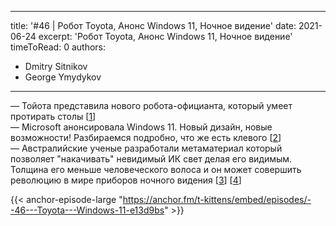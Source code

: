 
---
title: '#46 | Робот Toyota, Анонс Windows 11, Ночное видение'
date: 2021-06-24
excerpt: 'Робот Toyota, Анонс Windows 11, Ночное видение'
timeToRead: 0
authors:
  - Dmitry Sitnikov
  - George Ymydykov
---

— Тойота представила нового робота-официанта, который умеет протирать столы [[1](https://pressroom.toyota.com/toyota-research-institute-reaches-new-technical-milestones-in-robotics/)]<br/>
— Microsoft анонсировала Windows 11. Новый дизайн, новые возможности! Разбираемся подробно, что же есть клевого [[2](https://vc.ru/tech/262755-microsoft-predstavila-windows-11-s-novym-dizaynom-i-podderzhkoy-android-prilozheniy)]<br/>
— Австралийские ученые разработали метаматериал который позволяет "накачивать" невидимый ИК свет делая его видимым. Толщина его меньше человеческого волоса и он может совершить революцию в мире приборов ночного видения [[3](https://gadgets.ndtv.com/science/news/night-vision-regular-glasses-technology-australian-national-university-advanced-photonics-2465970)] [[4](https://www.spiedigitallibrary.org/journals/advanced-photonics/volume-3/issue-03/036002/Infrared-upconversion-imaging-in-nonlinear-metasurfaces/10.1117/1.AP.3.3.036002.full?SSO=1)]

{{< anchor-episode-large "https://anchor.fm/t-kittens/embed/episodes/--46---Toyota---Windows-11-e13d9bs" >}}

